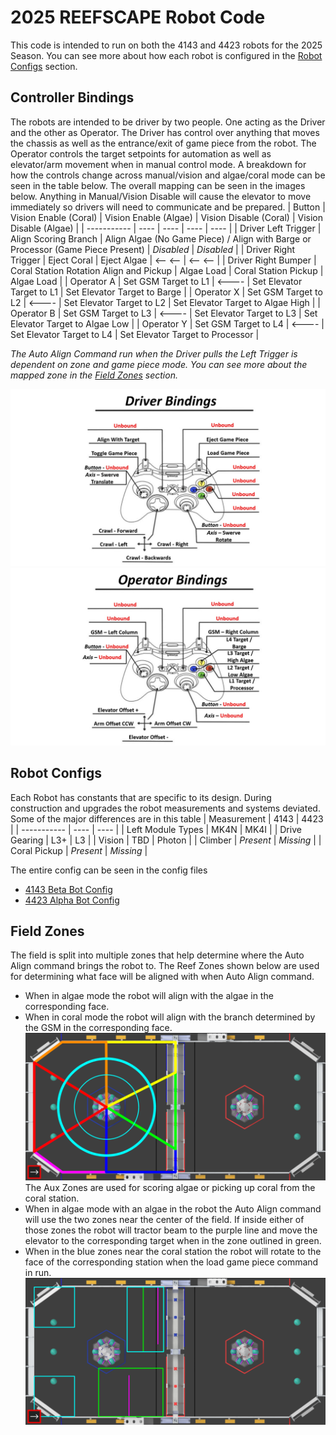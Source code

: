 # 2025 REEFSCAPE Robot Code
This code is intended to run on both the 4143 and 4423 robots for the 2025 Season. You can see more about how each robot is configured in the [Robot Configs](#robot-configs) section.


## Controller Bindings
The robots are intended to be driver by two people. One acting as the Driver and the other as Operator. The Driver has control over anything that moves the chassis as well as the entrance/exit of game piece from the robot. The Operator controls the target setpoints for automation as well as elevator/arm movement when in manual control mode. A breakdown for how the controls change across manual/vision and algae/coral mode can be seen in the table below. The overall mapping can be seen in the images below. Anything in Manual/Vision Disable will cause the elevator to move immediately so drivers will need to communicate and be prepared.
| Button | Vision Enable (Coral) | Vision Enable (Algae) | Vision Disable (Coral) | Vision Disable (Algae) |
| ----------- | ---- | ---- | ---- | ---- |
| Driver Left Trigger | Align Scoring Branch | Align Algae (No Game Piece) / Align with Barge or Processor (Game Piece Present) | *Disabled* | *Disabled* |
| Driver Right Trigger | Eject Coral | Eject Algae | <-- <-- | <-- <-- |
| Driver Right Bumper | Coral Station Rotation Align and Pickup | Algae Load | Coral Station Pickup | Algae Load |
| Operator A | Set GSM Target to L1 | <---- | Set Elevator Target to L1 | Set Elevator Target to Barge |
| Operator X | Set GSM Target to L2 | <---- | Set Elevator Target to L2 | Set Elevator Target to Algae High |
| Operator B | Set GSM Target to L3 | <---- | Set Elevator Target to L3 | Set Elevator Target to Algae Low |
| Operator Y | Set GSM Target to L4 | <---- | Set Elevator Target to L4 | Set Elevator Target to Processor |

*The Auto Align Command run when the Driver pulls the Left Trigger is dependent on zone and game piece mode. You can see more about the mapped zone in the [Field Zones](#field-zones) section.*

![Driver Controller](docs/images/driver.jpg)
![Operator Controller](docs/images/operator.jpg)

## Robot Configs
Each Robot has constants that are specific to its design. During construction and upgrades the robot measurements and systems deviated. Some of the major differences are in this table
| Measurement | 4143 | 4423 |
| ----------- | ---- | ---- |
| Left Module Types | MK4N | MK4I |
| Drive Gearing | L3+ | L3 |
| Vision | TBD | Photon |
| Climber | *Present* | *Missing* |
| Coral Pickup | *Present* | *Missing* |


The entire config can be seen in the config files
- [4143 Beta Bot Config](/src/main/deploy/robots/BetaBot.json)
- [4423 Alpha Bot Config](/src/main/deploy/robots/AlphaBot.json)

## Field Zones
The field is split into multiple zones that help determine where the Auto Align command brings the robot to.
The Reef Zones shown below are used for determining what face will be aligned with when Auto Align command.
- When in algae mode the robot will align with the algae in the corresponding face.
- When in coral mode the robot will align with the branch determined by the GSM in the corresponding face.
![Reef Zones](docs/images/reef_zones.png)
The Aux Zones are used for scoring algae or picking up coral from the coral station.
- When in algae mode with an algae in the robot the Auto Align command will use the two zones near the center of the field. If inside either of those zones the robot will tractor beam to the purple line and move the elevator to the corresponding target when in the zone outlined in green.
- When in the blue zones near the coral station the robot will rotate to the face of the corresponding station when the load game piece command in run.
![Aux Zones](docs/images/aux_zones.png)
